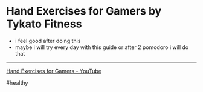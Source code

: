 # Hand Exercises for Gamers by Tykato Fitness

- i feel good after doing this
- maybe i will try every day with this guide or after 2 pomodoro i will do that

---

[Hand Exercises for Gamers - YouTube](https://www.youtube.com/watch?v=H6y0D_8kRoU)

#healthy
